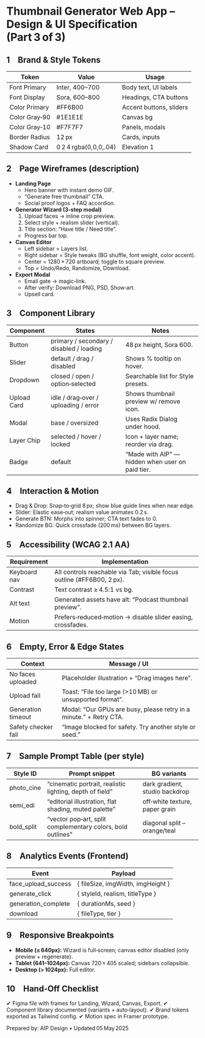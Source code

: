 # Thumbnail Generator Web App – Design & UI Specification (Part 3 of 3)

## 1 Brand & Style Tokens
| Token | Value | Usage |
|---|---|---|
| Font Primary | Inter, 400–700 | Body text, UI labels |
| Font Display | Sora, 600–800 | Headings, CTA buttons |
| Color Primary | #FF6B00 | Accent buttons, sliders |
| Color Gray‑90 | #1E1E1E | Canvas bg |
| Color Gray‑10 | #F7F7F7 | Panels, modals |
| Border Radius | 12 px | Cards, inputs |
| Shadow Card | 0 2 4 rgba(0,0,0,.04) | Elevation 1 |

## 2 Page Wireframes (description)
- **Landing Page**
  - Hero banner with instant demo GIF.
  - “Generate free thumbnail” CTA.
  - Social proof logos + FAQ accordion.
- **Generator Wizard (3‑step modal)**
  1. Upload faces → inline crop preview.
  2. Select style + realism slider (vertical).
  3. Title section: “Have title / Need title”.
  - Progress bar top.
- **Canvas Editor**
  - Left sidebar = Layers list.
  - Right sidebar = Style tweaks (BG shuffle, font weight, color accent).
  - Center = 1280 × 720 artboard; toggle to square preview.
  - Top = Undo/Redo, Randomize, Download.
- **Export Modal**
  - Email gate → magic‑link.
  - After verify: Download PNG, PSD, Show‑art.
  - Upsell card.

## 3 Component Library
| Component | States | Notes |
|---|---|---|
| Button | primary / secondary / disabled / loading | 48 px height, Sora 600. |
| Slider | default / drag / disabled | Shows % tooltip on hover. |
| Dropdown | closed / open / option‑selected | Searchable list for Style presets. |
| Upload Card | idle / drag‑over / uploading / error | Shows thumbnail preview w/ remove icon. |
| Modal | base / oversized | Uses Radix Dialog under hood. |
| Layer Chip | selected / hover / locked | Icon + layer name; reorder via drag. |
| Badge | default | “Made with AIP” — hidden when user on paid tier. |

## 4 Interaction & Motion
- Drag & Drop: Snap‑to‑grid 8 px; show blue guide lines when near edge.
- Slider: Elastic ease‑out; realism value animates 0.2 s.
- Generate BTN: Morphs into spinner; CTA text fades to 0.
- Randomize BG: Quick crossfade (200 ms) between BG layers.

## 5 Accessibility (WCAG 2.1 AA)
| Requirement | Implementation |
|---|---|
| Keyboard nav | All controls reachable via Tab; visible focus outline (#FF6B00, 2 px). |
| Contrast | Text contrast ≥ 4.5:1 vs bg. |
| Alt text | Generated assets have alt: “Podcast thumbnail preview”. |
| Motion | Prefers‑reduced‑motion → disable slider easing, crossfades. |

## 6 Empty, Error & Edge States
| Context | Message / UI |
|---|---|
| No faces uploaded | Placeholder illustration + “Drag images here”. |
| Upload fail | Toast: “File too large (>10 MB) or unsupported format”. |
| Generation timeout | Modal: “Our GPUs are busy, please retry in a minute.” + Retry CTA. |
| Safety checker fail | “Image blocked for safety. Try another style or seed.” |

## 7 Sample Prompt Table (per style)
| Style ID | Prompt snippet | BG variants |
|---|---|---|
| photo_cine | “cinematic portrait, realistic lighting, depth of field” | dark gradient, studio backdrop |
| semi_edi | “editorial illustration, flat shading, muted palette” | off‑white texture, paper grain |
| bold_split | “vector pop‑art, split complementary colors, bold outlines” | diagonal split – orange/teal |

## 8 Analytics Events (Frontend)
| Event | Payload |
|---|---|
| face_upload_success | { fileSize, imgWidth, imgHeight } |
| generate_click | { styleId, realism, titleType } |
| generation_complete | { durationMs, seed } |
| download | { fileType, tier } |

## 9 Responsive Breakpoints
- **Mobile (≤ 640px):** Wizard is full‑screen; canvas editor disabled (only preview + regenerate).
- **Tablet (641–1024px):** Canvas 720 × 405 scaled; sidebars collapsible.
- **Desktop (> 1024px):** Full editor.

## 10 Hand‑Off Checklist
✔ Figma file with frames for Landing, Wizard, Canvas, Export.
✔ Component library documented (variants + auto‑layout).
✔ Brand tokens exported as Tailwind config.
✔ Motion spec in Framer prototype.

Prepared by: AIP Design • Updated 05 May 2025 